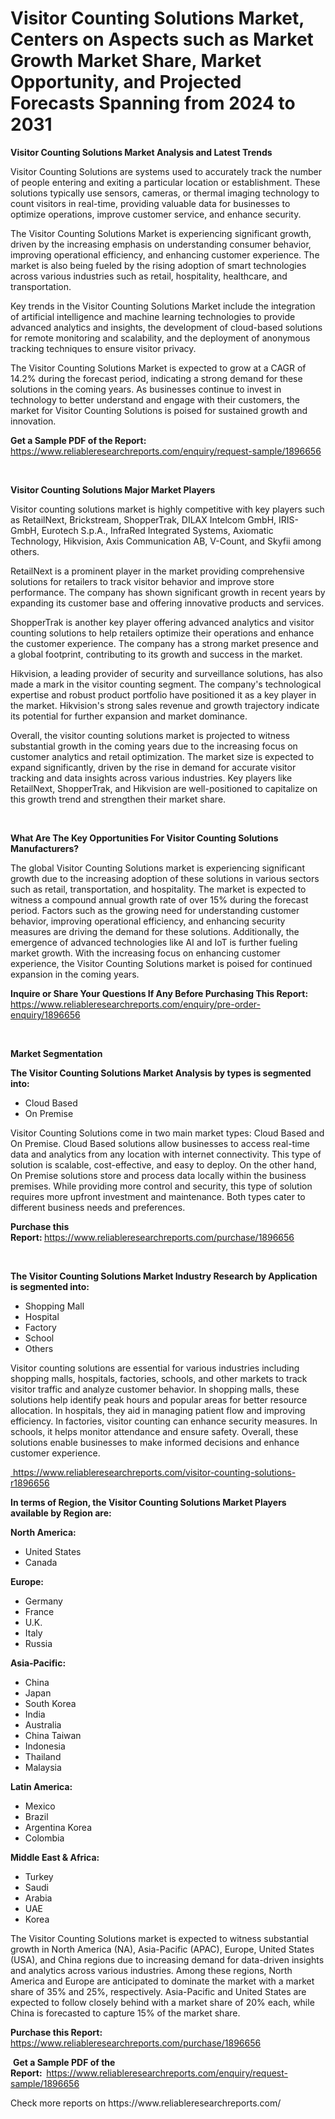 <p><h1>Visitor Counting Solutions Market, Centers on Aspects such as Market Growth Market Share, Market Opportunity, and Projected Forecasts Spanning from 2024 to 2031</h1></p><p><strong>Visitor Counting Solutions Market Analysis and Latest Trends</strong></p>
<p><p>Visitor Counting Solutions are systems used to accurately track the number of people entering and exiting a particular location or establishment. These solutions typically use sensors, cameras, or thermal imaging technology to count visitors in real-time, providing valuable data for businesses to optimize operations, improve customer service, and enhance security.</p><p>The Visitor Counting Solutions Market is experiencing significant growth, driven by the increasing emphasis on understanding consumer behavior, improving operational efficiency, and enhancing customer experience. The market is also being fueled by the rising adoption of smart technologies across various industries such as retail, hospitality, healthcare, and transportation.</p><p>Key trends in the Visitor Counting Solutions Market include the integration of artificial intelligence and machine learning technologies to provide advanced analytics and insights, the development of cloud-based solutions for remote monitoring and scalability, and the deployment of anonymous tracking techniques to ensure visitor privacy.</p><p>The Visitor Counting Solutions Market is expected to grow at a CAGR of 14.2% during the forecast period, indicating a strong demand for these solutions in the coming years. As businesses continue to invest in technology to better understand and engage with their customers, the market for Visitor Counting Solutions is poised for sustained growth and innovation.</p></p>
<p><strong>Get a Sample PDF of the Report:&nbsp;</strong> <a href="https://www.reliableresearchreports.com/enquiry/request-sample/1896656">https://www.reliableresearchreports.com/enquiry/request-sample/1896656</a></p>
<p>&nbsp;</p>
<p><strong>Visitor Counting Solutions Major Market Players</strong></p>
<p><p>Visitor counting solutions market is highly competitive with key players such as RetailNext, Brickstream, ShopperTrak, DILAX Intelcom GmbH, IRIS-GmbH, Eurotech S.p.A., InfraRed Integrated Systems, Axiomatic Technology, Hikvision, Axis Communication AB, V-Count, and Skyfii among others. </p><p>RetailNext is a prominent player in the market providing comprehensive solutions for retailers to track visitor behavior and improve store performance. The company has shown significant growth in recent years by expanding its customer base and offering innovative products and services. </p><p>ShopperTrak is another key player offering advanced analytics and visitor counting solutions to help retailers optimize their operations and enhance the customer experience. The company has a strong market presence and a global footprint, contributing to its growth and success in the market.</p><p>Hikvision, a leading provider of security and surveillance solutions, has also made a mark in the visitor counting segment. The company's technological expertise and robust product portfolio have positioned it as a key player in the market. Hikvision's strong sales revenue and growth trajectory indicate its potential for further expansion and market dominance.</p><p>Overall, the visitor counting solutions market is projected to witness substantial growth in the coming years due to the increasing focus on customer analytics and retail optimization. The market size is expected to expand significantly, driven by the rise in demand for accurate visitor tracking and data insights across various industries. Key players like RetailNext, ShopperTrak, and Hikvision are well-positioned to capitalize on this growth trend and strengthen their market share.</p></p>
<p>&nbsp;</p>
<p><strong>What Are The Key Opportunities For Visitor Counting Solutions Manufacturers?</strong></p>
<p><p>The global Visitor Counting Solutions market is experiencing significant growth due to the increasing adoption of these solutions in various sectors such as retail, transportation, and hospitality. The market is expected to witness a compound annual growth rate of over 15% during the forecast period. Factors such as the growing need for understanding customer behavior, improving operational efficiency, and enhancing security measures are driving the demand for these solutions. Additionally, the emergence of advanced technologies like AI and IoT is further fueling market growth. With the increasing focus on enhancing customer experience, the Visitor Counting Solutions market is poised for continued expansion in the coming years.</p></p>
<p><strong>Inquire or Share Your Questions If Any Before Purchasing This Report:</strong> <a href="https://www.reliableresearchreports.com/enquiry/pre-order-enquiry/1896656">https://www.reliableresearchreports.com/enquiry/pre-order-enquiry/1896656</a></p>
<p>&nbsp;</p>
<p><strong>Market Segmentation</strong></p>
<p><strong>The Visitor Counting Solutions Market Analysis by types is segmented into:</strong></p>
<p><ul><li>Cloud Based</li><li>On Premise</li></ul></p>
<p><p>Visitor Counting Solutions come in two main market types: Cloud Based and On Premise. Cloud Based solutions allow businesses to access real-time data and analytics from any location with internet connectivity. This type of solution is scalable, cost-effective, and easy to deploy. On the other hand, On Premise solutions store and process data locally within the business premises. While providing more control and security, this type of solution requires more upfront investment and maintenance. Both types cater to different business needs and preferences.</p></p>
<p><strong>Purchase this Report:&nbsp;</strong><a href="https://www.reliableresearchreports.com/purchase/1896656">https://www.reliableresearchreports.com/purchase/1896656</a></p>
<p>&nbsp;</p>
<p><strong>The Visitor Counting Solutions Market Industry Research by Application is segmented into:</strong></p>
<p><ul><li>Shopping Mall</li><li>Hospital</li><li>Factory</li><li>School</li><li>Others</li></ul></p>
<p><p>Visitor counting solutions are essential for various industries including shopping malls, hospitals, factories, schools, and other markets to track visitor traffic and analyze customer behavior. In shopping malls, these solutions help identify peak hours and popular areas for better resource allocation. In hospitals, they aid in managing patient flow and improving efficiency. In factories, visitor counting can enhance security measures. In schools, it helps monitor attendance and ensure safety. Overall, these solutions enable businesses to make informed decisions and enhance customer experience.</p></p>
<p><a href="https://www.reliableresearchreports.com/visitor-counting-solutions-r1896656">&nbsp;https://www.reliableresearchreports.com/visitor-counting-solutions-r1896656</a></p>
<p><strong>In terms of Region, the Visitor Counting Solutions Market Players available by Region are:</strong></p>
<p>
    <p> <strong> North America: </strong>
        <ul>
            <li>United States</li>
            <li>Canada</li>
        </ul>
        </p> 
    <p> <strong> Europe: </strong>
        <ul>
            <li>Germany</li>
            <li>France</li>
            <li>U.K.</li>
            <li>Italy</li>
            <li>Russia</li>
        </ul>
        </p> 
    <p> <strong> Asia-Pacific: </strong>
        <ul>
            <li>China</li>
            <li>Japan</li>
            <li>South Korea</li>
            <li>India</li>
            <li>Australia</li>
            <li>China Taiwan</li>
            <li>Indonesia</li>
            <li>Thailand</li>
            <li>Malaysia</li>
        </ul>
        </p> 
    <p> <strong> Latin America: </strong>
        <ul>
            <li>Mexico</li>
            <li>Brazil</li>
            <li>Argentina Korea</li>
            <li>Colombia</li>
        </ul>
        </p> 
    <p> <strong> Middle East & Africa: </strong>
        <ul>
            <li>Turkey</li>
            <li>Saudi</li>
            <li>Arabia</li>
            <li>UAE</li>
            <li>Korea</li>
        </ul>
    </p>
    </p>
<p><p>The Visitor Counting Solutions market is expected to witness substantial growth in North America (NA), Asia-Pacific (APAC), Europe, United States (USA), and China regions due to increasing demand for data-driven insights and analytics across various industries. Among these regions, North America and Europe are anticipated to dominate the market with a market share of 35% and 25%, respectively. Asia-Pacific and United States are expected to follow closely behind with a market share of 20% each, while China is forecasted to capture 15% of the market share.</p></p>
<p><strong>Purchase this Report: </strong><a href="https://www.reliableresearchreports.com/purchase/1896656">https://www.reliableresearchreports.com/purchase/1896656</a></p>
<p>&nbsp;<strong>Get a Sample PDF of the Report:&nbsp;&nbsp;</strong><a href="https://www.reliableresearchreports.com/enquiry/request-sample/1896656">https://www.reliableresearchreports.com/enquiry/request-sample/1896656</a></p>
<p><strong></strong></p>
<p>Check more reports on https://www.reliableresearchreports.com/</p>